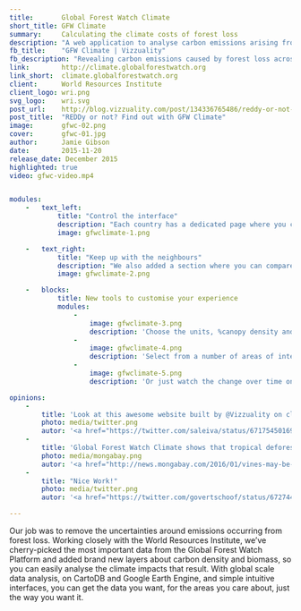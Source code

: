 ```yaml
---
title:       Global Forest Watch Climate
short_title: GFW Climate
summary:     Calculating the climate costs of forest loss
description: "A web application to analyse carbon emissions arising from forest loss, created with the World Resources Institute"
fb_title:    "GFW Climate | Vizzuality"
fb_description: "Revealing carbon emissions caused by forest loss across the world"
link:        http://climate.globalforestwatch.org
link_short:  climate.globalforestwatch.org
client:      World Resources Institute
client_logo: wri.png
svg_logo:    wri.svg
post_url:    http://blog.vizzuality.com/post/134336765486/reddy-or-not-find-out-with-gfw-climate
post_title:  "REDDy or not? Find out with GFW Climate"
image:       gfwc-02.png
cover:       gfwc-01.jpg
author:      Jamie Gibson
date:        2015-11-20
release_date: December 2015
highlighted: true
video: gfwc-video.mp4


modules:
    -   text_left:
            title: "Control the interface"
            description: "Each country has a dedicated page where you can quickly grasp the extent and direction of trends in deforestation, associated emissions and biomass. But we know that no two people are alike; everyone has different preferences for measuring these things. On each graph you can change the unit of measurement, the time range, % canopy density and the dataset shown for each indicator. When you have the data you want, the way you want it, you can save it, print it or share it!"
            image: gfwclimate-1.png

    -   text_right:
            title: "Keep up with the neighbours"
            description: "We also added a section where you can compare indicators for specific locations, whether that’s countries, jurisdictions or areas of interest like Protected Areas. It you ever wanted to see if <a href='http://climate.globalforestwatch.org/compare-countries/GTM+0+0/GUY+0+0'>Guatemala or Guyana</a> are doing better at halting deforestation, or if <a href='http://climate.globalforestwatch.org/compare-countries/KEN+0+24/TZA+0+24'>Kenya’s Protected Areas are conserving more biomass than Tanzania’s</a>, you can! With so many different types of people coming to use the tool, we wanted to give you as much flexibility as possible so you can get the data you need."
            image: gfwclimate-2.png

    -   blocks:
            title: New tools to customise your experience
            modules:
                -
                    image: gfwclimate-3.png
                    description: 'Choose the units, %canopy density and start and end date for each graph with ease.'
                -
                    image: gfwclimate-4.png
                    description: 'Select from a number of areas of interest or jurisdictions for your comparison.'
                -
                    image: gfwclimate-5.png
                    description: 'Or just watch the change over time on our interactive visualisation.'

opinions:
    -
        title: 'Look at this awesome website built by @Vizzuality on climate, data and answers - <a href="http://climate.globalforestwatch.org">climate.globalforestwatch.org</a>'
        photo: media/twitter.png
        autor: '<a href="https://twitter.com/saleiva/status/671754501695676416"> Saleiva</a>'
    -
        title: 'Global Forest Watch Climate shows that tropical deforestation led to the release of more than 2,200 million metric tons of carbon every year between 2001 and 2013.'
        photo: media/mongabay.png
        autor: '<a href="http://news.mongabay.com/2016/01/vines-may-be-bad-news-for-forest-carbon-storage/">Morgan Erickson-Davis</a>'
    -
        title: "Nice Work!"
        photo: media/twitter.png
        autor: '<a href="https://twitter.com/govertschoof/status/672744711287873536"> Govert Schoof </a>'

---
```

Our job was to remove the uncertainties around emissions occurring from forest loss. Working closely with the World Resources Institute, we’ve cherry-picked the most important data from the Global Forest Watch Platform and added brand new layers about carbon density and biomass, so you can easily analyse the climate impacts that result. With global scale data analysis, on CartoDB and Google Earth Engine, and simple intuitive interfaces, you can get the data you want, for the areas you care about, just the way you want it.
